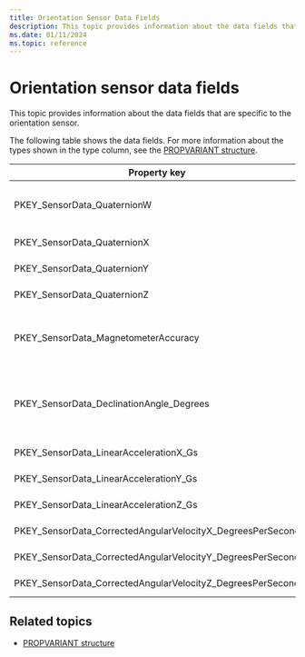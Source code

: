 ```yaml
---
title: Orientation Sensor Data Fields
description: This topic provides information about the data fields that are specific to the orientation sensor.
ms.date: 01/11/2024
ms.topic: reference
---
```


# Orientation sensor data fields

This topic provides information about the data fields that are specific to the orientation sensor.

The following table shows the data fields. For more information about the types shown in the type column, see the [PROPVARIANT structure](/windows/win32/api/propidlbase/ns-propidlbase-propvariant).

| Property key | Type | Required/Optional | Description/Comments |
|---|---|---|---|
| PKEY_SensorData_QuaternionW | VT_R4 | Required | Real coefficient (as opposed to the imaginary portion of the complex number) of rotational axis vector. |
| PKEY_SensorData_QuaternionX | VT_R4 | Required | X-component of rotational axis vector. |
| PKEY_SensorData_QuaternionY | VT_R4 | Required | Y-component of rotational axis vector. |
| PKEY_SensorData_QuaternionZ | VT_R4 | Required | Z-component of rotational axis vector. |
| PKEY_SensorData_MagnetometerAccuracy | VT_UI4 | Required | The accuracy of the magnetometer sensor. For more information about valid values, see [MAGNETOMETER_ACCURACY](/windows-hardware/drivers/ddi/sensorsdef/ne-sensorsdef-magnetometer_accuracy). |
| PKEY_SensorData_DeclinationAngle_Degrees | VT_R4 | Optional | Magnetic declination angle used to infer the true north from the earth's magnetic north. If not supported, the class extension will compute this value. |
| PKEY_SensorData_LinearAccelerationX_Gs | VT_R4 | Optional | X-axis linear acceleration in g's |
| PKEY_SensorData_LinearAccelerationY_Gs | VT_R4 | Optional | Y-axis linear acceleration in g's |
| PKEY_SensorData_LinearAccelerationZ_Gs | VT_R4 | Optional | Z-axis linear acceleration in g's |
| PKEY_SensorData_CorrectedAngularVelocityX_DegreesPerSecond | VT_R4 | Optional | Gyrometric X-axis velocity, in degrees per second. |
| PKEY_SensorData_CorrectedAngularVelocityY_DegreesPerSecond | VT_R4 | Optional | Gyrometric Y-axis velocity, in degrees per second. |
| PKEY_SensorData_CorrectedAngularVelocityZ_DegreesPerSecond | VT_R4 | Optional | Gyrometric Z-axis velocity, in degrees per second. |

## Related topics

- [PROPVARIANT structure](/windows/win32/api/propidlbase/ns-propidlbase-propvariant)
